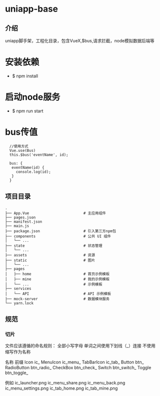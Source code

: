 # uniapp-base

## 介绍
uniapp脚手架，工程化目录，包含VueX,$bus,请求拦截，node模拟数据后端等

# 安装依赖
 - $ npm install

# 启动node服务
 - $ npm run start

# bus传值
```
  //使用方式
  Vue.use(Bus)
  this.$bus('eventName', id);
  
  bus: {
   eventName(id) {
     console.log(id);
   }
  }

```

## 项目目录
```
.
├── App.Vue                         # 主应用组件
├── pages.json
├── manifest.json
├── main.js
├── package.json                    # 引入第三方npm包
├── components                      # 公共 UI 组件
│   └── ...
├── state                           # 状态管理
│   └── ...
├── assets                          # 资源
├── static                          # 图片
│   └── ...
├── pages
│   ├── home                        # 首页示例模板
│   ├── mine                        # 我的示例模板
│   └── ...                         # 示例模板
├── services
│   └── API                         # API 示例模板
├── mock-server                     # 数据模块服务
└── yarn.lock
```

## 规范

### 切片
文件应该遵循的命名规则：
全部小写字母
单词之间使用下划线（_）连接
不使用缩写作为名称

名称	         前缀
Icon	        ic_
MenuIcon	    ic_menu_
TabBarIcon	  ic_tab_
Button	      btn_
RadioButton	  btn_radio_
CheckBox	    btn_check_
Switch	      btn_switch_
Toggle	      btn_toggle_

例如
ic_launcher.png
ic_menu_share.png
ic_menu_back.png
ic_menu_settings.png
ic_tab_home.png
ic_tab_mine.png

